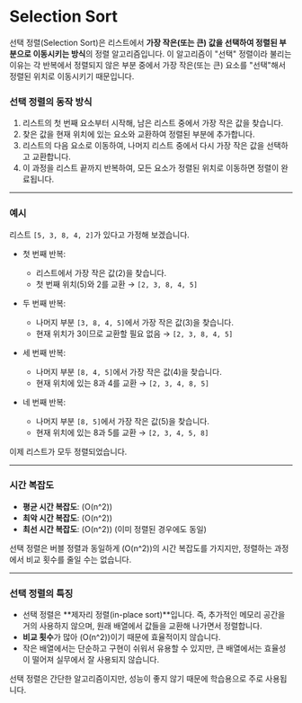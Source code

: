 # Selection Sort

선택 정렬(Selection Sort)은 리스트에서 **가장 작은(또는 큰) 값을 선택하여 정렬된 부분으로 이동시키는 방식**의 정렬 알고리즘입니다. 이 알고리즘이 "선택" 정렬이라 불리는 이유는 각 반복에서 정렬되지 않은 부분 중에서 가장 작은(또는 큰) 요소를 "선택"해서 정렬된 위치로 이동시키기 때문입니다.

### 선택 정렬의 동작 방식

1. 리스트의 첫 번째 요소부터 시작해, 남은 리스트 중에서 가장 작은 값을 찾습니다.
2. 찾은 값을 현재 위치에 있는 요소와 교환하여 정렬된 부분에 추가합니다.
3. 리스트의 다음 요소로 이동하여, 나머지 리스트 중에서 다시 가장 작은 값을 선택하고 교환합니다.
4. 이 과정을 리스트 끝까지 반복하여, 모든 요소가 정렬된 위치로 이동하면 정렬이 완료됩니다.

---

### 예시

리스트 `[5, 3, 8, 4, 2]`가 있다고 가정해 보겠습니다.

- 첫 번째 반복:
  - 리스트에서 가장 작은 값(2)을 찾습니다.
  - 첫 번째 위치(5)와 2를 교환 → `[2, 3, 8, 4, 5]`
  
- 두 번째 반복:
  - 나머지 부분 `[3, 8, 4, 5]`에서 가장 작은 값(3)을 찾습니다.
  - 현재 위치가 3이므로 교환할 필요 없음 → `[2, 3, 8, 4, 5]`
  
- 세 번째 반복:
  - 나머지 부분 `[8, 4, 5]`에서 가장 작은 값(4)을 찾습니다.
  - 현재 위치에 있는 8과 4를 교환 → `[2, 3, 4, 8, 5]`

- 네 번째 반복:
  - 나머지 부분 `[8, 5]`에서 가장 작은 값(5)을 찾습니다.
  - 현재 위치에 있는 8과 5를 교환 → `[2, 3, 4, 5, 8]`

이제 리스트가 모두 정렬되었습니다.

---

### 시간 복잡도

- **평균 시간 복잡도**: \(O(n^2)\)
- **최악 시간 복잡도**: \(O(n^2)\)
- **최선 시간 복잡도**: \(O(n^2)\) (이미 정렬된 경우에도 동일)

선택 정렬은 버블 정렬과 동일하게 \(O(n^2)\)의 시간 복잡도를 가지지만, 정렬하는 과정에서 비교 횟수를 줄일 수는 없습니다.

---

### 선택 정렬의 특징

- 선택 정렬은 **제자리 정렬(in-place sort)**입니다. 즉, 추가적인 메모리 공간을 거의 사용하지 않으며, 원래 배열에서 값들을 교환해 나가면서 정렬합니다.
- **비교 횟수**가 많아 \(O(n^2)\)이기 때문에 효율적이지 않습니다.
- 작은 배열에서는 단순하고 구현이 쉬워서 유용할 수 있지만, 큰 배열에서는 효율성이 떨어져 실무에서 잘 사용되지 않습니다.

선택 정렬은 간단한 알고리즘이지만, 성능이 좋지 않기 때문에 학습용으로 주로 사용됩니다.